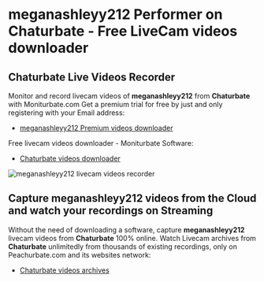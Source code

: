 # meganashleyy212 Performer on Chaturbate - Free LiveCam videos downloader

## Chaturbate Live Videos Recorder

Monitor and record livecam videos of **meganashleyy212** from **Chaturbate** with Moniturbate.com
Get a premium trial for free by just and only registering with your Email address:
* [meganashleyy212 Premium videos downloader](https://moniturbate.com/request-demo-licence-key.html)

Free livecam videos downloader - Moniturbate Software:
* [Chaturbate videos downloader](https://moniturbate.com/moniturbate-download-software.html)

![meganashleyy212 livecam videos recorder](https://peachurnet.com/templates/moniturbate-software.png)


## Capture meganashleyy212 videos from the Cloud and watch your recordings on Streaming

Without the need of downloading a software, capture **meganashleyy212** livecam videos from **Chaturbate** 100% online.
Watch Livecam archives from **Chaturbate** unlimitedly from thousands of existing recordings, only on Peachurbate.com and its websites network:
* [Chaturbate videos archives](https://peachurnet.com/)